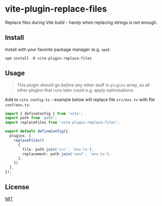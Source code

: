 # vite-plugin-replace-files

Replace files during Vite build - handy when replacing strings is not enough.

## Install

Install with your favorite package manager (e.g. `npm`):

```
npm install -D vite-plugin-replace-files
```

## Usage

> This plugin should go _before_ any other stuff in `plugins` array, so all other plugins that runs later could e.g. apply optimisations.

Add to `vite.config.ts` - example below will replace file `src/env.ts` with file `conf/env.ts`:

```ts
import { defineConfig } from 'vite';
import path from 'path';
import replaceFiles from 'vite-plugin-replace-files';

export default defineConfig({
  plugins: [
    replaceFiles([
      {
        file: path.join('src', 'env.ts'),
        replacement: path.join('conf', 'env.ts'),
      },
    ])
  ],
});
```

## License

[MIT](LICENSE)